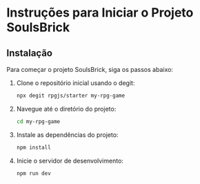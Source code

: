 # Instruções para Iniciar o Projeto SoulsBrick

## Instalação

Para começar o projeto SoulsBrick, siga os passos abaixo:

1. Clone o repositório inicial usando o degit:
    ```bash
    npx degit rpgjs/starter my-rpg-game
    ```

2. Navegue até o diretório do projeto:
    ```bash
    cd my-rpg-game
    ```

3. Instale as dependências do projeto:
    ```bash
    npm install
    ```

4. Inicie o servidor de desenvolvimento:
    ```bash
    npm run dev
    ```